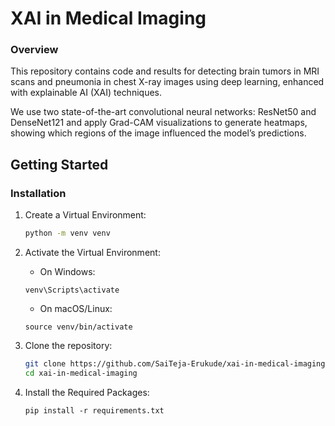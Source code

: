# XAI in Medical Imaging

### Overview
This repository contains code and results for detecting brain tumors in MRI scans and pneumonia in chest X-ray images using deep learning, enhanced with explainable AI (XAI) techniques.

We use two state-of-the-art convolutional neural networks: ResNet50 and DenseNet121 and apply Grad-CAM visualizations to generate heatmaps, showing which regions of the image influenced the model’s predictions.

## Getting Started

### Installation
1. Create a Virtual Environment:
    ```bash
    python -m venv venv
    ```

2. Activate the Virtual Environment:
    - On Windows:
    ```
    venv\Scripts\activate
    ```
    - On macOS/Linux:
    ```
    source venv/bin/activate
    ```

3. Clone the repository:
   ```bash
   git clone https://github.com/SaiTeja-Erukude/xai-in-medical-imaging.git
   cd xai-in-medical-imaging
   ```

4. Install the Required Packages:
    ```
    pip install -r requirements.txt
    ```